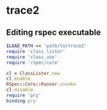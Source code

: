 # trace2

## Editing rspec executable

```ruby
$LOAD_PATH << 'path/to/trace2'
require 'class_lister'
require 'class_use'
require 'rspec/core'

cl = ClassLister.new
cl.enable
RSpec::Core::Runner.invoke
cl.disable
require 'pry'
binding.pry
```
